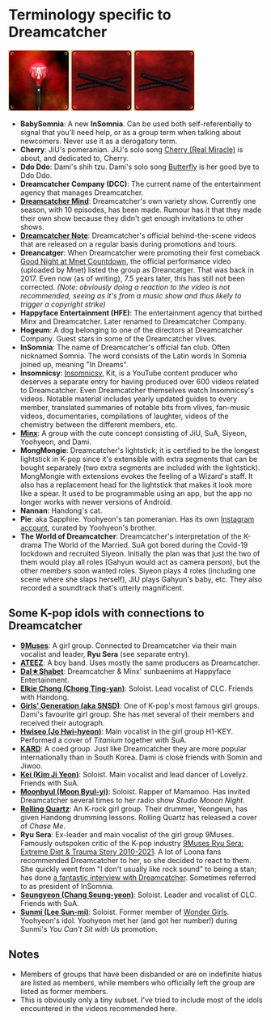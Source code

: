 # Terminology specific to Dreamcatcher

![MongMongie](images/mongmongie.g.jpg) ![MongMongie (Extensions)](images/mongmongie_extension.g.jpg) ![MongMongie replacement head](images/mongmongie_extension.g.jpg)

* **BabySomnia**: A new **InSomnia**. Can be used both self-referentially to signal that you'll need help, or as a group term when talking about newcomers. Never use it as a derogatory term.
* **Cherry**: JiU's pomeranian. JiU's solo song [Cherry (Real Miracle)](https://www.youtube.com/watch?v=2L0q-nWS1xA) is about, and dedicated to, Cherry.
* **Ddo Ddo**: Dami's shih tzu. Dami's solo song [Butterfly](https://www.youtube.com/watch?v=w8Tfb2R_-DY) is her good bye to Ddo Ddo.
* **Dreamcatcher Company (DCC)**: The current name of the entertainment agency that manages Dreamcatcher.
* **[Dreamcatcher Mind](https://www.youtube.com/playlist?list=PLmNaKWy1cIoF57e1tG9BTdbHv1sOIGllr)**: Dreamcatcher's own variety show. Currently
  one season, with 10 episodes, has been made. Rumour has it that they made their own show because they didn't get enough invitations to other shows.
* **[Dreamcatcher Note](https://www.youtube.com/playlist?list=PLmNaKWy1cIoF84UDSoRR7mhwTVJ3EVp6w)**: Dreamcatcher's official behind-the-scene videos that are released on a regular basis during promotions and tours.
* **Dreancatger**: When Dreamcatcher were promoting their first comeback [Good Night at Mnet Countdown](https://www.youtube.com/watch?v=IyK13KctCY8), the official performance video (uploaded by Mnet) listed the group as Dreancatger.
  That was back in 2017. Even now (as of writing), 7.5 years later, this has still not been corrected. *(Note: obviously doing a reaction to the video is not recommended, seeing as it's from a music show and thus likely to trigger a copyright strike)*
* **Happyface Entertainment (HFE)**: The entertainment agency that birthed Minx and Dreamcatcher. Later renamed to Dreamcatcher Company.
* **Hogeum**: A dog belonging to one of the directors at Dreamcatcher Company. Guest stars in some of the Dreamcatcher vlives.
* **InSomnia**: The name of Dreamcatcher's official fan club. Often nicknamed Somnia. The word consists of the Latin words In Somnia joined up, meaning "In Dreams".
* **Insomnicsy**: [Insomnicsy](https://www.youtube.com/@insomnicsy), Kit, is a YouTube content producer who deserves a separate entry for having produced over 600 videos related to Dreamcatcher.
  Even Dreamcatcher themselves watch Insomnicsy's videos. Notable material includes yearly updated guides to every member, translated summaries of notable bits from vlives,
  fan-music videos, documentaries, compilations of laughter, videos of the chemistry between the different members, etc.
* **[Minx](A_brief_history_of_Minx.md)**: A group with the cute concept consisting of JiU, SuA, Siyeon, Yoohyeon, and Dami.
* **MongMongie**: Dreamcatcher's lightstick; it is certified to be the longest lightstick in K-pop since it's extensible with extra segments
  that can be bought separately (two extra segments are included with the lightstick). MongMongie with extensions evokes the feeling of
  a Wizard's staff. It also has a replacement head for the lightstick that makes it look more like a spear. It used to be programmable using
  an app, but the app no longer works with newer versions of Android.
* **Nannan**: Handong's cat.
* **Pie**: aka Sapphire. Yoohyeon's tan pomeranian. Has its own [Instagram account](https://www.instagram.com/havesomepiee/), curated by Yoohyeon's brother.
* **The World of Dreamcatcher**: Dreamcatcher's interpretation of the K-drama The World of the Married.
  SuA got bored during the Covid-19 lockdown and recruited Siyeon. Initially the plan was that just the two of them would play all roles (Gahyun would act as camera person),
  but the other members soon wanted roles. Siyeon plays 4 roles (including one scene where she slaps herself), JiU plays Gahyun's baby, etc.
  They also recorded a soundtrack that's utterly magnificent.

## Some K-pop idols with connections to Dreamcatcher

* **[9Muses](https://9-muses.fandom.com/wiki/9MUSES)**: A girl group. Connected to Dreamcatcher via their main vocalist and leader, **Ryu Sera** (see separate entry).
* **[ATEEZ](https://atiny.fandom.com/wiki/ATEEZ)**: A boy band. Uses mostly the same producers as Dreamcatcher.
* **[Dal★Shabet](https://dalshabet.fandom.com/wiki/Dalshabet_Wiki)**: Dreamcatcher & Minx' sunbaenims at Happyface Entertainment.
* **[Elkie Chong (Chong Ting-yan)](https://crystalclearclc.fandom.com/wiki/Elkie)**: Soloist. Lead vocalist of CLC. Friends with Handong.
* **[Girls' Generation (aka SNSD)](https://girls-generation.fandom.com/wiki/Girls%27_Generation)**: One of K-pop's most famous girl groups. Dami's favourite girl group. She has met several of their members and received their autograph.
* **[Hwiseo (Jo Hwi-hyeon)](https://h1-key.fandom.com/wiki/Hwiseo)**: Main vocalist in the girl group H1-KEY. Performed a cover of *Titanium* together with SuA.
* **[KARD](https://kard.fandom.com/wiki/KARD)**: A coed group. Just like Dreamcatcher they are more popular internationally than in South Korea. Dami is close friends with Somin and Jiwoo.
* **[Kei (Kim Ji Yeon)](https://lovelyz.fandom.com/wiki/Kei)**: Soloist. Main vocalist and lead dancer of Lovelyz. Friends with SuA.
* **[Moonbyul (Moon Byul-yi)](https://mamamoo.fandom.com/wiki/Moon_Byul)**: Soloist. Rapper of Mamamoo. Has invited Dreamcatcher several times to her radio show *Studio Mooon Night*.
* **[Rolling Quartz](https://kindie.fandom.com/wiki/Rolling_Quartz)**: An K-rock girl group. Their drummer, Yeongeun, has given Handong drumming lessons. Rolling Quartz has released a cover of *Chase Me*.
* **Ryu Sera**: Ex-leader and main vocalist of the girl group 9Muses. Famously outspoken critic of the K-pop industry [9Muses Ryu Sera: Extreme Diet & Trauma Story 2010-2021](https://www.youtube.com/watch?v=I99JYtot560).
  A lot of Loona fans recommended Dreamcatcher to her, so she decided to react to them. She quickly went from "I don't usually like rock sound" to being a stan;
  has done [a fantastic interview with Dreamcatcher](https://www.youtube.com/watch?v=P3lxO6LqzSc). Sometimes referred to as president of InSomnia.
* **[Seungyeon (Chang Seung-yeon)](https://crystalclearclc.fandom.com/wiki/Seungyeon)**: Soloist. Leader and vocalist of CLC. Friends with SuA.
* **[Sunmi (Lee Sun-mi)](https://sun-mi.fandom.com/wiki/Sunmi)**: Soloist. Former member of [Wonder Girls](https://kpop.fandom.com/wiki/Wonder_Girls). Yoohyeon's idol. Yoohyeon met her (and got her number!) during Sunmi's *You Can't Sit with Us* promotion.

## Notes

* Members of groups that have been disbanded or are on indefinite hiatus are listed as members, while members who officially left the group are listed as former members.
* This is obviously only a tiny subset. I've tried to include most of the idols encountered in the videos recommended here.

